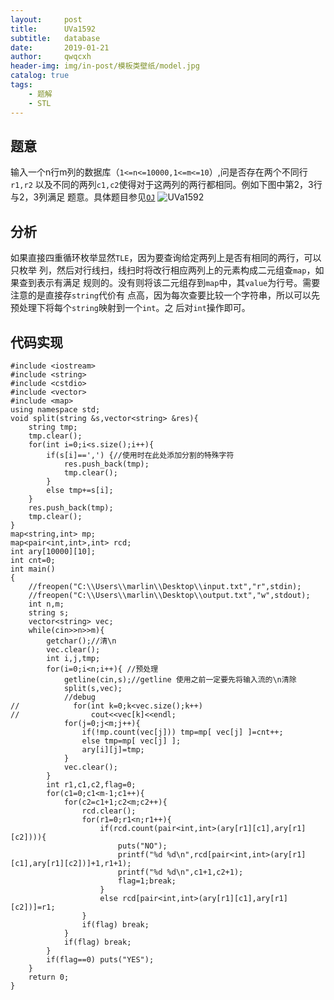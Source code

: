 ```yaml
---
layout:     post
title:      UVa1592
subtitle:   database
date:       2019-01-21
author:     qwqcxh
header-img: img/in-post/模板类壁纸/model.jpg
catalog: true
tags:
    - 题解
    - STL
---
```


## 题意
输入一个n行m列的数据库（`1<=n<=10000,1<=m<=10`）,问是否存在两个不同行`r1,r2`
以及不同的两列`c1,c2`使得对于这两列的两行都相同。例如下图中第2，3行与2，3列满足
题意。具体题目参见[`OJ`](https://vjudge.net/problem/UVA-1592)
![UVa1592](https://raw.github.com/qwqcxh/qwqcxh.github.io/master/img/in-post/%E9%A2%98%E8%A7%A3/UVa1592.jpg)

## 分析

如果直接四重循环枚举显然`TLE`，因为要查询给定两列上是否有相同的两行，可以只枚举
列，然后对行线扫，线扫时将改行相应两列上的元素构成二元组查`map`，如果查到表示有满足
规则的。没有则将该二元组存到`map`中，其`value`为行号。需要注意的是直接存`string`代价有
点高，因为每次查要比较一个字符串，所以可以先预处理下将每个`string`映射到一个`int`。之
后对`int`操作即可。

## 代码实现

```
#include <iostream>
#include <string>
#include <cstdio>
#include <vector>
#include <map>
using namespace std;
void split(string &s,vector<string> &res){
    string tmp;
    tmp.clear();
    for(int i=0;i<s.size();i++){
        if(s[i]==',') {//使用时在此处添加分割的特殊字符
            res.push_back(tmp);
            tmp.clear();
        }
        else tmp+=s[i];
    }
    res.push_back(tmp);
    tmp.clear();
}
map<string,int> mp;
map<pair<int,int>,int> rcd;
int ary[10000][10];
int cnt=0;
int main()
{
    //freopen("C:\\Users\\marlin\\Desktop\\input.txt","r",stdin);
    //freopen("C:\\Users\\marlin\\Desktop\\output.txt","w",stdout);
    int n,m;
    string s;
    vector<string> vec;
    while(cin>>n>>m){
        getchar();//清\n
        vec.clear();
        int i,j,tmp;
        for(i=0;i<n;i++){ //预处理
            getline(cin,s);//getline 使用之前一定要先将输入流的\n清除
            split(s,vec);
            //debug
//            for(int k=0;k<vec.size();k++)
//                cout<<vec[k]<<endl;
            for(j=0;j<m;j++){
                if(!mp.count(vec[j])) tmp=mp[ vec[j] ]=cnt++;
                else tmp=mp[ vec[j] ];
                ary[i][j]=tmp;
            }
            vec.clear();
        }
        int r1,c1,c2,flag=0;
        for(c1=0;c1<m-1;c1++){
            for(c2=c1+1;c2<m;c2++){
                rcd.clear();
                for(r1=0;r1<n;r1++){
                    if(rcd.count(pair<int,int>(ary[r1][c1],ary[r1][c2]))){
                        puts("NO");
                        printf("%d %d\n",rcd[pair<int,int>(ary[r1][c1],ary[r1][c2])]+1,r1+1);
                        printf("%d %d\n",c1+1,c2+1);
                        flag=1;break;
                    }
                    else rcd[pair<int,int>(ary[r1][c1],ary[r1][c2])]=r1;
                }
                if(flag) break;
            }
            if(flag) break;
        }
        if(flag==0) puts("YES");
    }
    return 0;
}
```